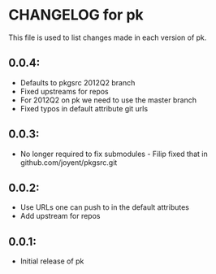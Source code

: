 # CHANGELOG for pk

This file is used to list changes made in each version of pk.

## 0.0.4:

* Defaults to pkgsrc 2012Q2 branch
* Fixed upstreams for repos
* For 2012Q2 on pk we need to use the master branch
* Fixed typos in default attribute git urls

## 0.0.3:

* No longer required to fix submodules - Filip fixed that in
  github.com/joyent/pkgsrc.git

## 0.0.2:

* Use URLs one can push to in the default attributes
* Add upstream for repos

## 0.0.1:

* Initial release of pk
